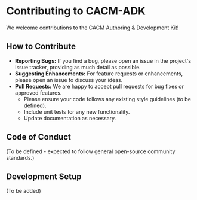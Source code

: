 # Contributing to CACM-ADK

We welcome contributions to the CACM Authoring & Development Kit!

## How to Contribute

-   **Reporting Bugs:** If you find a bug, please open an issue in the project's issue tracker, providing as much detail as possible.
-   **Suggesting Enhancements:** For feature requests or enhancements, please open an issue to discuss your ideas.
-   **Pull Requests:** We are happy to accept pull requests for bug fixes or approved features.
    -   Please ensure your code follows any existing style guidelines (to be defined).
    -   Include unit tests for any new functionality.
    -   Update documentation as necessary.

## Code of Conduct
(To be defined - expected to follow general open-source community standards.)

## Development Setup
(To be added)
